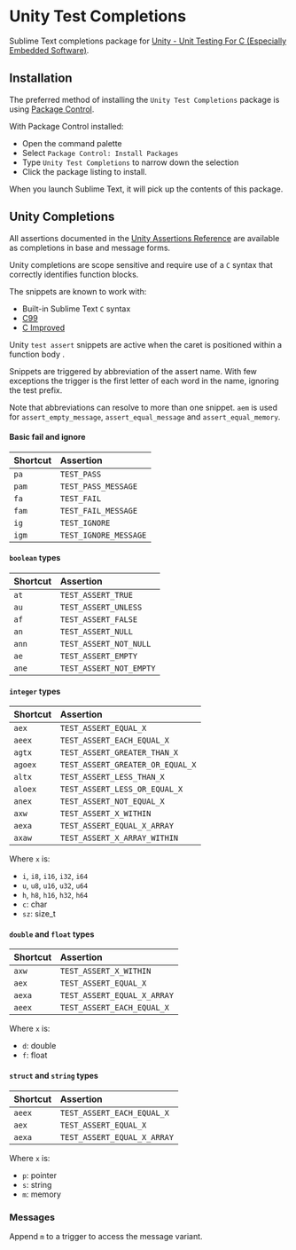 # Unity Test Completions


Sublime Text completions package for [Unity - Unit Testing For C (Especially Embedded Software)](http://www.throwtheswitch.org/unity).


## Installation
The preferred method of installing the `Unity Test Completions` package is using [Package Control](https://packagecontrol.io/installation).

With Package Control installed: 

- Open the command palette
- Select `Package Control: Install Packages`
- Type `Unity Test Completions` to narrow down the selection
- Click the package listing to install.

When you launch Sublime Text, it will pick up the contents of this package.

## Unity Completions

All assertions documented in the [Unity Assertions Reference](https://github.com/ThrowTheSwitch/Unity/blob/master/docs/UnityAssertionsReference.md) are available as completions in base and message forms.

Unity completions are scope sensitive and require use of a `C` syntax that correctly identifies function blocks.

The snippets are known to work with:

- Built-in Sublime Text `C` syntax
- [C99](https://packagecontrol.io/packages/C99)
- [C Improved](https://packagecontrol.io/packages/C%20Improved)


Unity `test assert` snippets are active when the caret is positioned within a function body .

Snippets are triggered by abbreviation of the assert name.
With few exceptions the trigger is the first letter of each word in the name, ignoring the test prefix.

Note that abbreviations can resolve to more than one snippet.
`aem` is used for `assert_empty_message`, `assert_equal_message` and `assert_equal_memory`.


#### Basic fail and ignore
| Shortcut  | Assertion |
|:--|:--|
| `pa` | `TEST_PASS` |
| `pam` | `TEST_PASS_MESSAGE` |
| `fa` | `TEST_FAIL` |
| `fam` | `TEST_FAIL_MESSAGE` |
| `ig` | `TEST_IGNORE` |
| `igm` | `TEST_IGNORE_MESSAGE` |

#### `boolean` types

| Shortcut | Assertion  |
|:--|:--|
| `at` | `TEST_ASSERT_TRUE` |
| `au` | `TEST_ASSERT_UNLESS` |
| `af` | `TEST_ASSERT_FALSE` |
| `an` | `TEST_ASSERT_NULL` |
| `ann` | `TEST_ASSERT_NOT_NULL` |
| `ae` | `TEST_ASSERT_EMPTY` |
| `ane` | `TEST_ASSERT_NOT_EMPTY` |


#### `integer` types 

| Shortcut | Assertion |
|:--|:--|
|`aex` | `TEST_ASSERT_EQUAL_X` |
|`aeex` | `TEST_ASSERT_EACH_EQUAL_X` |
|`agtx` | `TEST_ASSERT_GREATER_THAN_X` |
|`agoex` | `TEST_ASSERT_GREATER_OR_EQUAL_X` |
|`altx` | `TEST_ASSERT_LESS_THAN_X` |
|`aloex` | `TEST_ASSERT_LESS_OR_EQUAL_X` |
|`anex` | `TEST_ASSERT_NOT_EQUAL_X` |
|`axw` | `TEST_ASSERT_X_WITHIN` |
|`aexa` | `TEST_ASSERT_EQUAL_X_ARRAY` |
|`axaw` | `TEST_ASSERT_X_ARRAY_WITHIN` |

Where `x` is: 

- `i`, `i8`, `i16`, `i32`, `i64` 
- `u`, `u8`, `u16`, `u32`, `u64`
- `h`, `h8`, `h16`, `h32`, `h64`
- `c`: char
- `sz`: size_t

#### `double` and `float` types
| Shortcut | Assertion |
|:--|:--|
|`axw` | `TEST_ASSERT_X_WITHIN` |
|`aex` | `TEST_ASSERT_EQUAL_X`  |
|`aexa` | `TEST_ASSERT_EQUAL_X_ARRAY` |
|`aeex` | `TEST_ASSERT_EACH_EQUAL_X` |

Where `x` is: 

- `d`: double
- `f`: float


#### `struct` and `string` types
| Shortcut | Assertion |
|:--|:--|
|`aeex` | `TEST_ASSERT_EACH_EQUAL_X` |
|`aex`  | `TEST_ASSERT_EQUAL_X` |
|`aexa` | `TEST_ASSERT_EQUAL_X_ARRAY` |

Where `x` is: 

- `p`: pointer
- `s`: string
- `m`: memory


### Messages
Append `m` to a trigger to access the message variant.
